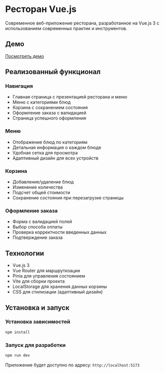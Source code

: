 # Ресторан Vue.js

Современное веб-приложение ресторана, разработанное на Vue.js 3 с использованием современных практик и инструментов.

## Демо

[Посмотреть демо](https://netook52.github.io/rr-vue/)

## Реализованный функционал

### Навигация
- Главная страница с презентацией ресторана и меню
- Меню с категориями блюд
- Корзина с сохранением состояния
- Оформление заказа с валидацией
- Страница успешного оформления

### Меню
- Отображение блюд по категориям
- Детальная информация о каждом блюде
- Удобная сетка для просмотра
- Адаптивный дизайн для всех устройств

### Корзина
- Добавление/удаление блюд
- Изменение количества
- Подсчет общей стоимости
- Сохранение состояния при перезагрузке страницы

### Оформление заказа
- Форма с валидацией полей
- Выбор способа оплаты
- Проверка корректности введенных данных
- Подтверждение заказа

## Технологии

- Vue.js 3
- Vue Router для маршрутизации
- Pinia для управления состоянием
- Vite для сборки проекта
- LocalStorage для хранения данных корзины
- CSS для стилизации (адаптивный дизайн)

## Установка и запуск

### Установка зависимостей

```bash
npm install
```

### Запуск для разработки

```bash
npm run dev
```

Приложение будет доступно по адресу: `http://localhost:5173`
